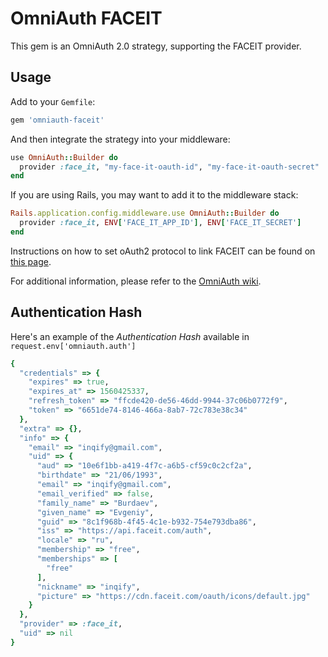 # OmniAuth FACEIT

This gem is an OmniAuth 2.0 strategy, supporting the FACEIT provider.

## Usage

Add to your `Gemfile`:

```ruby
gem 'omniauth-faceit'
```

And then integrate the strategy into your middleware:

```ruby
use OmniAuth::Builder do
  provider :face_it, "my-face-it-oauth-id", "my-face-it-oauth-secret"
end
```

If you are using Rails, you may want to add it to the middleware stack:

```ruby
Rails.application.config.middleware.use OmniAuth::Builder do
  provider :face_it, ENV['FACE_IT_APP_ID'], ENV['FACE_IT_SECRET']
end
```

Instructions on how to set oAuth2 protocol to link FACEIT can be found on [this page](https://developers.faceit.com/docs/auth/oauth2).


For additional information, please refer to the [OmniAuth wiki](https://github.com/intridea/omniauth/wiki).

## Authentication Hash

Here's an example of the *Authentication Hash* available in `request.env['omniauth.auth']`

```ruby
{
  "credentials" => {
    "expires" => true,
    "expires_at" => 1560425337,
    "refresh_token" => "ffcde420-de56-46dd-9944-37c06b0772f9",
    "token" => "6651de74-8146-466a-8ab7-72c783e38c34"
  },
  "extra" => {},
  "info" => {
    "email" => "inqify@gmail.com",
    "uid" => {
      "aud" => "10e6f1bb-a419-4f7c-a6b5-cf59c0c2cf2a",
      "birthdate" => "21/06/1993",
      "email" => "inqify@gmail.com",
      "email_verified" => false,
      "family_name" => "Burdaev",
      "given_name" => "Evgeniy",
      "guid" => "8c1f968b-4f45-4c1e-b932-754e793dba86",
      "iss" => "https://api.faceit.com/auth",
      "locale" => "ru",
      "membership" => "free",
      "memberships" => [
        "free"
      ],
      "nickname" => "inqify",
      "picture" => "https://cdn.faceit.com/oauth/icons/default.jpg"
    }
  },
  "provider" => :face_it,
  "uid" => nil
}
```
